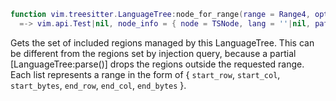 ```lua
function vim.treesitter.LanguageTree:node_for_range(range = Range4, opts = nil|vim.treesitter.LanguageTree.tree_for_range.Opts, f = fun(...?):...?, arg1 = nil|?, ...?) end
  =-> vim.api.Test|nil, node_info = { node = TSNode, lang = ''|nil, path = { node = TSNode, lang = ''}}|nil, result = ?, ...?, ''[]
```

Gets the set of included regions managed by this LanguageTree. This can be different from the
regions set by injection query, because a partial [LanguageTree:parse()] drops the regions
outside the requested range.
Each list represents a range in the form of
{ `start_row`, `start_col`, `start_bytes`, `end_row`, `end_col`, `end_bytes` }.
